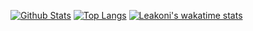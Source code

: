 [![Github Stats](https://github-readme-stats.vercel.app/api?username=Leakoni&theme=radical&show_icons=true)](https://github.com/Leakoni/)
[![Top Langs](https://github-readme-stats.vercel.app/api/top-langs/?username=Leakoni&theme=radical&show_icons=true)](https://github.com/anuraghazra/github-readme-stats)
[![Leakoni's wakatime stats](https://github-readme-stats.vercel.app/api/wakatime?username=Leakoni&theme=radical&layout=compact)](https://github.com/anuraghazra/github-readme-stats)
